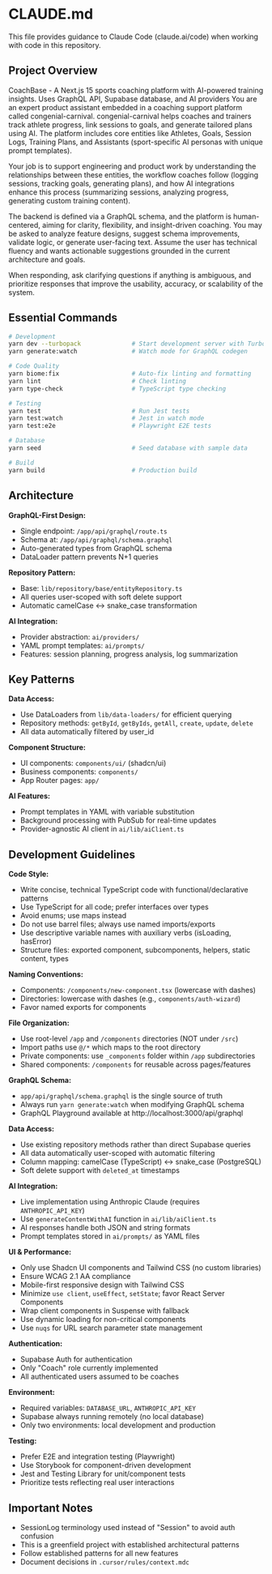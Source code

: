 # CLAUDE.md

This file provides guidance to Claude Code (claude.ai/code) when working with code in this repository.

## Project Overview

CoachBase - A Next.js 15 sports coaching platform with AI-powered training insights. Uses GraphQL API, Supabase database, and AI providers  You are an expert product assistant embedded in a coaching support platform called congenial-carnival. congenial-carnival helps coaches and trainers track athlete progress, link sessions to goals, and generate tailored plans using AI. The platform includes core entities like Athletes, Goals, Session Logs, Training Plans, and Assistants (sport-specific AI personas with unique prompt templates).

Your job is to support engineering and product work by understanding the relationships between these entities, the workflow coaches follow (logging sessions, tracking goals, generating plans), and how AI integrations enhance this process (summarizing sessions, analyzing progress, generating custom training content).

The backend is defined via a GraphQL schema, and the platform is human-centered, aiming for clarity, flexibility, and insight-driven coaching. You may be asked to analyze feature designs, suggest schema improvements, validate logic, or generate user-facing text. Assume the user has technical fluency and wants actionable suggestions grounded in the current architecture and goals.

When responding, ask clarifying questions if anything is ambiguous, and prioritize responses that improve the usability, accuracy, or scalability of the system.

## Essential Commands

```bash
# Development
yarn dev --turbopack              # Start development server with Turbopack
yarn generate:watch               # Watch mode for GraphQL codegen

# Code Quality
yarn biome:fix                    # Auto-fix linting and formatting
yarn lint                         # Check linting
yarn type-check                   # TypeScript type checking

# Testing
yarn test                         # Run Jest tests
yarn test:watch                   # Jest in watch mode
yarn test:e2e                     # Playwright E2E tests

# Database
yarn seed                         # Seed database with sample data

# Build
yarn build                        # Production build
```

## Architecture

**GraphQL-First Design:**
- Single endpoint: `/app/api/graphql/route.ts`
- Schema at: `/app/api/graphql/schema.graphql`
- Auto-generated types from GraphQL schema
- DataLoader pattern prevents N+1 queries

**Repository Pattern:**
- Base: `lib/repository/base/entityRepository.ts`
- All queries user-scoped with soft delete support
- Automatic camelCase ↔ snake_case transformation

**AI Integration:**
- Provider abstraction: `ai/providers/`
- YAML prompt templates: `ai/prompts/`
- Features: session planning, progress analysis, log summarization

## Key Patterns

**Data Access:**
- Use DataLoaders from `lib/data-loaders/` for efficient querying
- Repository methods: `getById`, `getByIds`, `getAll`, `create`, `update`, `delete`
- All data automatically filtered by user_id

**Component Structure:**
- UI components: `components/ui/` (shadcn/ui)
- Business components: `components/`
- App Router pages: `app/`

**AI Features:**
- Prompt templates in YAML with variable substitution
- Background processing with PubSub for real-time updates
- Provider-agnostic AI client in `ai/lib/aiClient.ts`

## Development Guidelines

**Code Style:**
- Write concise, technical TypeScript code with functional/declarative patterns
- Use TypeScript for all code; prefer interfaces over types
- Avoid enums; use maps instead
- Do not use barrel files; always use named imports/exports
- Use descriptive variable names with auxiliary verbs (isLoading, hasError)
- Structure files: exported component, subcomponents, helpers, static content, types

**Naming Conventions:**
- Components: `/components/new-component.tsx` (lowercase with dashes)
- Directories: lowercase with dashes (e.g., `components/auth-wizard`)
- Favor named exports for components

**File Organization:**
- Use root-level `/app` and `/components` directories (NOT under `/src`)
- Import paths use `@/*` which maps to the root directory
- Private components: use `_components` folder within `/app` subdirectories
- Shared components: `/components` for reusable across pages/features

**GraphQL Schema:**
- `app/api/graphql/schema.graphql` is the single source of truth
- Always run `yarn generate:watch` when modifying GraphQL schema
- GraphQL Playground available at http://localhost:3000/api/graphql

**Data Access:**
- Use existing repository methods rather than direct Supabase queries
- All data automatically user-scoped with automatic filtering
- Column mapping: camelCase (TypeScript) ↔ snake_case (PostgreSQL)
- Soft delete support with `deleted_at` timestamps

**AI Integration:**
- Live implementation using Anthropic Claude (requires `ANTHROPIC_API_KEY`)
- Use `generateContentWithAI` function in `ai/lib/aiClient.ts`
- AI responses handle both JSON and string formats
- Prompt templates stored in `ai/prompts/` as YAML files

**UI & Performance:**
- Only use Shadcn UI components and Tailwind CSS (no custom libraries)
- Ensure WCAG 2.1 AA compliance
- Mobile-first responsive design with Tailwind CSS
- Minimize `use client`, `useEffect`, `setState`; favor React Server Components
- Wrap client components in Suspense with fallback
- Use dynamic loading for non-critical components
- Use `nuqs` for URL search parameter state management

**Authentication:**
- Supabase Auth for authentication
- Only "Coach" role currently implemented
- All authenticated users assumed to be coaches

**Environment:**
- Required variables: `DATABASE_URL`, `ANTHROPIC_API_KEY`
- Supabase always running remotely (no local database)
- Only two environments: local development and production

**Testing:**
- Prefer E2E and integration testing (Playwright)
- Use Storybook for component-driven development
- Jest and Testing Library for unit/component tests
- Prioritize tests reflecting real user interactions

## Important Notes

- SessionLog terminology used instead of "Session" to avoid auth confusion
- This is a greenfield project with established architectural patterns
- Follow established patterns for all new features
- Document decisions in `.cursor/rules/context.mdc`